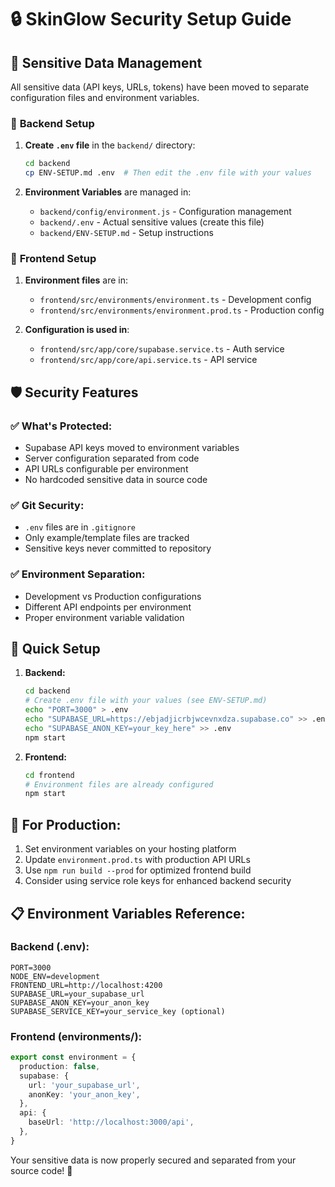 # 🔒 SkinGlow Security Setup Guide

## 📁 Sensitive Data Management

All sensitive data (API keys, URLs, tokens) have been moved to separate configuration files and environment variables.

### 🔧 **Backend Setup**

1. **Create `.env` file** in the `backend/` directory:

   ```bash
   cd backend
   cp ENV-SETUP.md .env  # Then edit the .env file with your values
   ```

2. **Environment Variables** are managed in:
   - `backend/config/environment.js` - Configuration management
   - `backend/.env` - Actual sensitive values (create this file)
   - `backend/ENV-SETUP.md` - Setup instructions

### 🎨 **Frontend Setup**

1. **Environment files** are in:

   - `frontend/src/environments/environment.ts` - Development config
   - `frontend/src/environments/environment.prod.ts` - Production config

2. **Configuration is used in**:
   - `frontend/src/app/core/supabase.service.ts` - Auth service
   - `frontend/src/app/core/api.service.ts` - API service

## 🛡️ **Security Features**

### ✅ **What's Protected:**

- Supabase API keys moved to environment variables
- Server configuration separated from code
- API URLs configurable per environment
- No hardcoded sensitive data in source code

### ✅ **Git Security:**

- `.env` files are in `.gitignore`
- Only example/template files are tracked
- Sensitive keys never committed to repository

### ✅ **Environment Separation:**

- Development vs Production configurations
- Different API endpoints per environment
- Proper environment variable validation

## 🚀 **Quick Setup**

1. **Backend:**

   ```bash
   cd backend
   # Create .env file with your values (see ENV-SETUP.md)
   echo "PORT=3000" > .env
   echo "SUPABASE_URL=https://ebjadjicrbjwcevnxdza.supabase.co" >> .env
   echo "SUPABASE_ANON_KEY=your_key_here" >> .env
   npm start
   ```

2. **Frontend:**
   ```bash
   cd frontend
   # Environment files are already configured
   npm start
   ```

## 🔄 **For Production:**

1. Set environment variables on your hosting platform
2. Update `environment.prod.ts` with production API URLs
3. Use `npm run build --prod` for optimized frontend build
4. Consider using service role keys for enhanced backend security

## 📋 **Environment Variables Reference:**

### Backend (.env):

```env
PORT=3000
NODE_ENV=development
FRONTEND_URL=http://localhost:4200
SUPABASE_URL=your_supabase_url
SUPABASE_ANON_KEY=your_anon_key
SUPABASE_SERVICE_KEY=your_service_key (optional)
```

### Frontend (environments/):

```typescript
export const environment = {
  production: false,
  supabase: {
    url: 'your_supabase_url',
    anonKey: 'your_anon_key',
  },
  api: {
    baseUrl: 'http://localhost:3000/api',
  },
}
```

Your sensitive data is now properly secured and separated from your source code! 🎉
